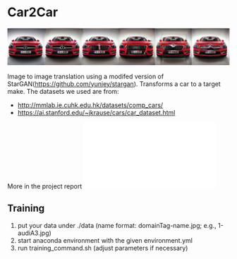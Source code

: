 # Car2Car
![Example Output](./header.jpg)

Image to image translation using a modifed version of StarGAN(https://github.com/yunjey/stargan). Transforms a car to a target make.
The datasets we used are from:
- http://mmlab.ie.cuhk.edu.hk/datasets/comp_cars/
- https://ai.stanford.edu/~jkrause/cars/car_dataset.html

More in the project report ![Project Report](./project.pdf)

## Training

 1. put your data under ./data  (name format: domainTag-name.jpg; e.g., 1-audiA3.jpg)
 2. start anaconda environment with the given environment.yml
 3. run training_command.sh (adjust parameters if necessary)




